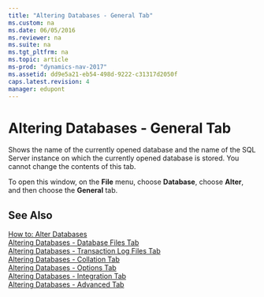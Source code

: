 ```yaml
---
title: "Altering Databases - General Tab"
ms.custom: na
ms.date: 06/05/2016
ms.reviewer: na
ms.suite: na
ms.tgt_pltfrm: na
ms.topic: article
ms-prod: "dynamics-nav-2017"
ms.assetid: dd9e5a21-eb54-498d-9222-c31317d2050f
caps.latest.revision: 4
manager: edupont
---
```

# Altering Databases - General Tab
Shows the name of the currently opened database and the name of the SQL Server instance on which the currently opened database is stored. You cannot change the contents of this tab.  
  
 To open this window, on the **File** menu, choose **Database**, choose **Alter**, and then choose the **General** tab.  
  
## See Also  
 [How to: Alter Databases](How%20to:%20Alter%20Databases.md)   
 [Altering Databases - Database Files Tab](Altering-Databases---Database-Files-Tab.md)   
 [Altering Databases - Transaction Log Files Tab](Altering-Databases---Transaction-Log-Files-Tab.md)   
 [Altering Databases - Collation Tab](Altering-Databases---Collation-Tab.md)   
 [Altering Databases - Options Tab](Altering-Databases---Options-Tab.md)   
 [Altering Databases - Integration Tab](Altering-Databases---Integration-Tab.md)   
 [Altering Databases - Advanced Tab](Altering-Databases---Advanced-Tab.md)